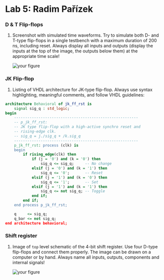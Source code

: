 # Lab 5: Radim Pařízek

### D & T Flip-flops

1. Screenshot with simulated time waveforms. Try to simulate both D- and T-type flip-flops in a single testbench with a maximum duration of 200 ns, including reset. Always display all inputs and outputs (display the inputs at the top of the image, the outputs below them) at the appropriate time scale!

   ![your figure]()

### JK Flip-flop

1. Listing of VHDL architecture for JK-type flip-flop. Always use syntax highlighting, meaningful comments, and follow VHDL guidelines:

```vhdl
architecture Behavioral of jk_ff_rst is
    signal sig_q : std_logic;
begin
    --------------------------------------------------------
    -- p_jk_ff_rst:
    -- JK type flip-flop with a high-active synchro reset and
    -- rising-edge clk.
    -- sig_q = j./sig_q + /k.sig_q
    --------------------------------------------------------
    p_jk_ff_rst: process (clk) is
    begin
        if rising_edge(clk) then
            if (j = '0') and (k = '0') then
                sig_q <= sig_q;     -- No change
            elsif (j = '0') and (k = '1') then
                sig_q <= '0';       -- Reset
            elsif (j = '1') and (k = '0') then
                sig_q <= '1';       -- Set
            elsif (j = '1') and (k = '1') then
                sig_q <= not sig_q; -- Toggle
            end if;
        end if;
    end process p_jk_ff_rst;

    q     <= sig_q;
    q_bar <= not sig_q;
end architecture behavioral;
```

### Shift register

1. Image of `top` level schematic of the 4-bit shift register. Use four D-type flip-flops and connect them properly. The image can be drawn on a computer or by hand. Always name all inputs, outputs, components and internal signals!

   ![your figure]()